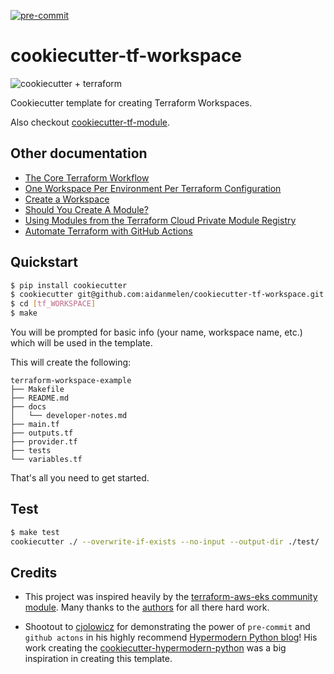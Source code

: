 [![pre-commit](https://img.shields.io/badge/pre--commit-enabled-brightgreen?logo=pre-commit&logoColor=white)](https://github.com/pre-commit/pre-commit)

# cookiecutter-tf-workspace

![cookiecutter + terraform](https://app.lucidchart.com/publicSegments/view/cc4a32be-9ba9-4c64-863b-6646b2b6f10a/image.png)

Cookiecutter template for creating Terraform Workspaces.

Also checkout [cookiecutter-tf-module](https://github.com/aidanmelen/cookiecutter-tf-module).

## Other documentation

- [The Core Terraform Workflow](https://www.terraform.io/guides/core-workflow.html)
- [One Workspace Per Environment Per Terraform Configuration](https://www.terraform.io/docs/cloud/guides/recommended-practices/part1.html#one-workspace-per-environment-per-terraform-configuration)
- [Create a Workspace](https://learn.hashicorp.com/tutorials/terraform/cloud-workspace-create?in=terraform/cloud-get-started)
- [Should You Create A Module?](https://www.terraform.io/docs/cloud/guides/recommended-practices/part3.2.html#3-create-your-first-module)
- [Using Modules from the Terraform Cloud Private Module Registry](https://www.terraform.io/docs/cloud/registry/using.html)
- [Automate Terraform with GitHub Actions](https://learn.hashicorp.com/tutorials/terraform/github-actions?in=terraform/automation)

## Quickstart

```bash
$ pip install cookiecutter
$ cookiecutter git@github.com:aidanmelen/cookiecutter-tf-workspace.git
$ cd [tf_WORKSPACE]
$ make
```

You will be prompted for basic info (your name, workspace name, etc.) which will be used in the template.

This will create the following:

```
terraform-workspace-example
├── Makefile
├── README.md
├── docs
│   └── developer-notes.md
├── main.tf
├── outputs.tf
├── provider.tf
├── tests
└── variables.tf
```

That's all you need to get started.

## Test

```bash
$ make test
cookiecutter ./ --overwrite-if-exists --no-input --output-dir ./test/
```

## Credits

- This project was inspired heavily by the [terraform-aws-eks community module](https://github.com/terraform-aws-modules/terraform-aws-eks). Many thanks to the [authors](https://github.com/terraform-aws-modules/terraform-aws-eks#authors) for all there hard work.

- Shootout to [cjolowicz](https://github.com/cjolowicz) for demonstrating the power of `pre-commit` and `github actons` in his highly recommend [Hypermodern Python blog](https://cjolowicz.github.io/posts/hypermodern-python-01-setup/)! His work creating the [cookiecutter-hypermodern-python](https://github.com/cjolowicz/cookiecutter-hypermodern-python) was a big inspiration in creating this template.
